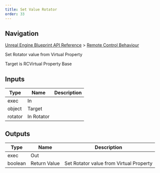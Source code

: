 ```yaml
---
title: Set Value Rotator
order: 33
---
```

## Navigation

[Unreal Engine Blueprint API Reference](https://dev.epicgames.com/documentation/en-us/unreal-engine/BlueprintAPI) > [Remote Control Behaviour](https://dev.epicgames.com/documentation/en-us/unreal-engine/BlueprintAPI/RemoteControlBehaviour)

Set Rotator value from Virtual Property

Target is RCVirtual Property Base

## Inputs

| Type | Name | Description |
| --- | --- | --- |
| exec | In |  |
| object | Target |  |
| rotator | In Rotator |  |

## Outputs

| Type | Name | Description |
| --- | --- | --- |
| exec | Out |  |
| boolean | Return Value | Set Rotator value from Virtual Property |
